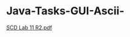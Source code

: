 # Java-Tasks-GUI-Ascii-
[SCD Lab 11 R2.pdf](https://github.com/JavariaTanveer/Java-Tasks-GUI-Ascii-/files/12266986/SCD.Lab.11.R2.pdf)
